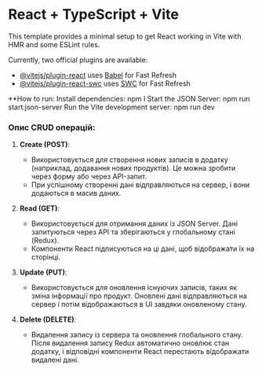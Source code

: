 # React + TypeScript + Vite

This template provides a minimal setup to get React working in Vite with HMR and some ESLint rules.

Currently, two official plugins are available:

- [@vitejs/plugin-react](https://github.com/vitejs/vite-plugin-react/blob/main/packages/plugin-react/README.md) uses [Babel](https://babeljs.io/) for Fast Refresh
- [@vitejs/plugin-react-swc](https://github.com/vitejs/vite-plugin-react-swc) uses [SWC](https://swc.rs/) for Fast Refresh

**How to run:
Install dependencies:
   npm I
  Start the JSON Server:
   npm run start:json-server
Run the Vite development server:
   npm run dev

### Опис CRUD операцій:

1. **Create (POST)**:
   - Використовується для створення нових записів в додатку (наприклад, додавання нових продуктів). Це можна зробити через форму або через API-запит.
   - При успішному створенні дані відправляються на сервер, і вони додаються в масив даних.

2. **Read (GET)**:
   - Використовується для отримання даних із JSON Server. Дані запитуються через API та зберігаються у глобальному стані (Redux).
   - Компоненти React підписуються на ці дані, щоб відображати їх на сторінці.

3. **Update (PUT)**:
   - Використовується для оновлення існуючих записів, таких як зміна інформації про продукт. Оновлені дані відправляються на сервер і потім відображаються в UI завдяки оновленому стану.

4. **Delete (DELETE)**:
   - Видалення запису із сервера та оновлення глобального стану. Після видалення запису Redux автоматично оновлює стан додатку, і відповідні компоненти React перестають відображати видалені дані.

